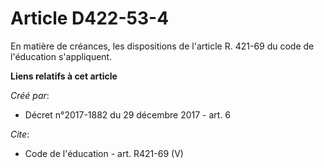 # Article D422-53-4

En matière de créances, les dispositions de l'article R. 421-69 du code de l'éducation s'appliquent.

**Liens relatifs à cet article**

_Créé par_:

  - Décret n°2017-1882 du 29 décembre 2017 - art. 6

_Cite_:

  - Code de l'éducation - art. R421-69 (V)

